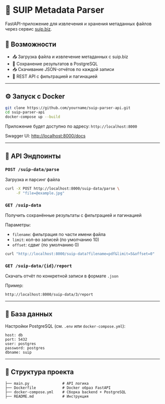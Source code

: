 # 🧾 SUIP Metadata Parser

FastAPI-приложение для извлечения и хранения метаданных файлов через сервис [suip.biz](https://suip.biz/ru/?act=mat).

## 🚀 Возможности

- 📤 Загрузка файла и извлечение метаданных с suip.biz
- 💾 Сохранение результатов в PostgreSQL
- 📥 Скачивание JSON-отчётов по каждой записи
- 🔎 REST API с фильтрацией и пагинацией

---

## ⚙️ Запуск с Docker

```bash
git clone https://github.com/yourname/suip-parser-api.git
cd suip-parser-api
docker-compose up --build
```

Приложение будет доступно по адресу: `http://localhost:8000`

Swagger UI: [http://localhost:8000/docs](http://localhost:8000/docs)

---

## 🧪 API Эндпоинты

### `POST /suip-data/parse`

Загрузка и парсинг файла

```bash
curl -X POST http://localhost:8000/suip-data/parse \
     -F "file=@example.jpg"
```

### `GET /suip-data`

Получить сохранённые результаты с фильтрацией и пагинацией

Параметры:

- `filename`: фильтрация по части имени файла
- `limit`: кол-во записей (по умолчанию 10)
- `offset`: сдвиг (по умолчанию 0)

```bash
curl "http://localhost:8000/suip-data?filename=pdf&limit=5&offset=0"
```

### `GET /suip-data/{id}/report`

Скачать отчёт по конкретной записи в формате `.json`

Пример:

```
http://localhost:8000/suip-data/3/report
```

---

## 🐘 База данных

Настройки PostgreSQL (см. `.env` или `docker-compose.yml`):

```
host: db
port: 5432
user: postgres
password: postgres
dbname: suip
```

---

## 📂 Структура проекта

```
├── main.py               # API логика
├── Dockerfile            # Docker образ FastAPI
├── docker-compose.yml    # Сборка backend + PostgreSQL
├── README.md             # Инструкция
```
